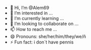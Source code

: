 - 👋 Hi, I’m @Alem69
- 👀 I’m interested in ...
- 🌱 I’m currently learning ...
- 💞️ I’m looking to collaborate on ...
- 📫 How to reach me ...
- 😄 Pronouns: she/her/him/they/we/ñ
- ⚡ Fun fact: i don´t have pennis

<!---
Alem69/Alem69 is a ✨ special ✨ repository because its `README.md` (this file) appears on your GitHub profile.
You can click the Preview link to take a look at your changes.
--->
